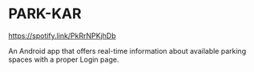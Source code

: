 # PARK-KAR










































































































https://spotify.link/PkRrNPKjhDb


An Android app that offers real-time information about available parking spaces with a proper Login page.

